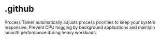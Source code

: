 # .github
Process Tamer automatically adjusts process priorities to keep your system responsive. Prevent CPU hogging by background applications and maintain smooth performance during heavy workloads.
